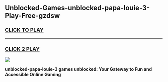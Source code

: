 
## Unblocked-Games-unblocked-papa-louie-3-Play-Free-gzdsw
<h3>
<a href="https://premium76.site?title=unblocked-papa-louie-3&ref=12A">CLICK TO PLAY</a></h3>
<hr>

<h3>
<a href="https://premium76.site?title=unblocked-papa-louie-3&ref=12A">CLICK 2 PLAY</a>
  
</h3>

<a href="https://premium76.site?title=unblocked-papa-louie-3&ref=12A"><img src="https://clearcache.store/games.png"></a>


**unblocked-papa-louie-3 games unblocked: Your Gateway to Fun and Accessible Online Gaming**
